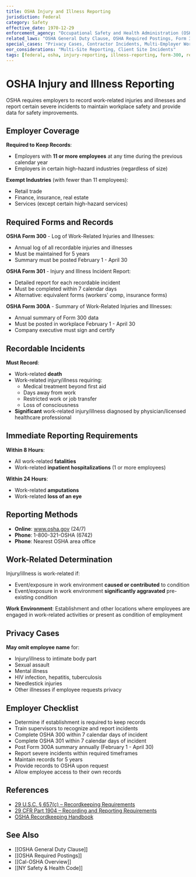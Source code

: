```yaml
---
title: OSHA Injury and Illness Reporting
jurisdiction: Federal
category: Safety
effective_date: 1970-12-29
enforcement_agency: "Occupational Safety and Health Administration (OSHA)"
related_laws: "OSHA General Duty Clause, OSHA Required Postings, Form 300 Series, Incident Investigation, Medical Surveillance"
special_cases: "Privacy Cases, Contractor Incidents, Multi-Employer Worksites"
eor_considerations: "Multi-Site Reporting, Client Site Incidents"
tags: [federal, osha, injury-reporting, illness-reporting, form-300, recordkeeping]
---
```


# OSHA Injury and Illness Reporting

OSHA requires employers to record work-related injuries and illnesses and report certain severe incidents to maintain workplace safety and provide data for safety improvements.

## Employer Coverage
**Required to Keep Records**:
- Employers with **11 or more employees** at any time during the previous calendar year
- Employers in certain high-hazard industries (regardless of size)

**Exempt Industries** (with fewer than 11 employees):
- Retail trade
- Finance, insurance, real estate
- Services (except certain high-hazard services)

## Required Forms and Records
**OSHA Form 300** - Log of Work-Related Injuries and Illnesses:
- Annual log of all recordable injuries and illnesses
- Must be maintained for 5 years
- Summary must be posted February 1 - April 30

**OSHA Form 301** - Injury and Illness Incident Report:
- Detailed report for each recordable incident
- Must be completed within 7 calendar days
- Alternative: equivalent forms (workers' comp, insurance forms)

**OSHA Form 300A** - Summary of Work-Related Injuries and Illnesses:
- Annual summary of Form 300 data
- Must be posted in workplace February 1 - April 30
- Company executive must sign and certify

## Recordable Incidents
**Must Record**:
- Work-related **death**
- Work-related injury/illness requiring:
  - Medical treatment beyond first aid
  - Days away from work
  - Restricted work or job transfer
  - Loss of consciousness
- **Significant** work-related injury/illness diagnosed by physician/licensed healthcare professional

## Immediate Reporting Requirements
**Within 8 Hours**:
- All work-related **fatalities**
- Work-related **inpatient hospitalizations** (1 or more employees)

**Within 24 Hours**:
- Work-related **amputations**
- Work-related **loss of an eye**

## Reporting Methods
- **Online**: www.osha.gov (24/7)
- **Phone**: 1-800-321-OSHA (6742)
- **Phone**: Nearest OSHA area office

## Work-Related Determination
Injury/illness is work-related if:
- Event/exposure in work environment **caused or contributed** to condition
- Event/exposure in work environment **significantly aggravated** pre-existing condition

**Work Environment**: Establishment and other locations where employees are engaged in work-related activities or present as condition of employment

## Privacy Cases
**May omit employee name** for:
- Injury/illness to intimate body part
- Sexual assault
- Mental illness
- HIV infection, hepatitis, tuberculosis
- Needlestick injuries
- Other illnesses if employee requests privacy

## Employer Checklist
- Determine if establishment is required to keep records
- Train supervisors to recognize and report incidents
- Complete OSHA 300 within 7 calendar days of incident
- Complete OSHA 301 within 7 calendar days of incident
- Post Form 300A summary annually (February 1 - April 30)
- Report severe incidents within required timeframes
- Maintain records for 5 years
- Provide records to OSHA upon request
- Allow employee access to their own records

## References
- [29 U.S.C. § 657(c) – Recordkeeping Requirements](https://www.govinfo.gov/content/pkg/USCODE-2021-title29/html/USCODE-2021-title29-chap15-sec657.htm)
- [29 CFR Part 1904 – Recording and Reporting Requirements](https://www.ecfr.gov/current/title-29/subtitle-B/chapter-XVII/part-1904)
- [OSHA Recordkeeping Handbook](https://www.osha.gov/recordkeeping/handbook)

## See Also
- [[OSHA General Duty Clause]]
- [[OSHA Required Postings]]
- [[Cal-OSHA Overview]]
- [[NY Safety & Health Code]]